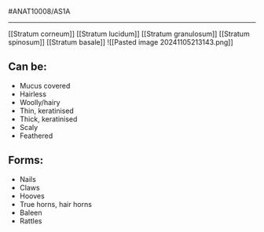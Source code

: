 #ANAT10008/AS1A 

---
[[Stratum corneum]]
[[Stratum lucidum]]
[[Stratum granulosum]]
[[Stratum spinosum]]
[[Stratum basale]]
![[Pasted image 20241105213143.png]]
## Can be:
- Mucus covered
- Hairless
- Woolly/hairy
- Thin, keratinised
- Thick, keratinised
- Scaly
- Feathered

## Forms:
- Nails
- Claws
- Hooves
- True horns, hair horns
- Baleen
- Rattles